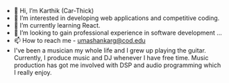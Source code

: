 - 👋 Hi, I’m Karthik (Car-Thick)
- 👀 I’m interested in developing web applications and competitive coding.
- 🌱 I’m currently learning React.
- 💞️ I’m looking to gain professional experience in software development ...
- 📫 How to reach me - umashankarg@cod.edu
- I've been a musician my whole life and I grew up playing the guitar. Currently, I produce music and DJ whenever I have free time. Music production has got me involved with DSP and audio programming which I really enjoy. 
<!---
itskar/itskar is a ✨ special ✨ repository because its `README.md` (this file) appears on your GitHub profile.
You can click the Preview link to take a look at your changes.
--->
